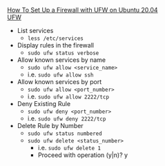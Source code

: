 [How To Set Up a Firewall with UFW on Ubuntu 20.04](https://www.digitalocean.com/community/tutorials/how-to-set-up-a-firewall-with-ufw-on-ubuntu-20-04)<br />
[UFW](https://help.ubuntu.com/community/UFW)<br />

* List services
  * `less /etc/services`
* Display rules in the firewall
  * `sudo ufw status verbose`
* Allow known services by name
  * `sudo ufw allow <service_name>`
  * i.e. `sudo ufw allow ssh`
* Allow known services by port
  * `sudo ufw allow <port_number>`
  * i.e. `sudo ufw allow 2222/tcp`
* Deny Existing Rule
  * `sudo ufw deny <port_number>`
  * i.e. `sudo ufw deny 2222/tcp`
* Delete Rule by Number
  * `sudo ufw status numbered`
  * `sudo ufw delete <status_number>`
    * i.e. `sudo ufw delete 1`
    * Proceed with operation (y|n)? y
